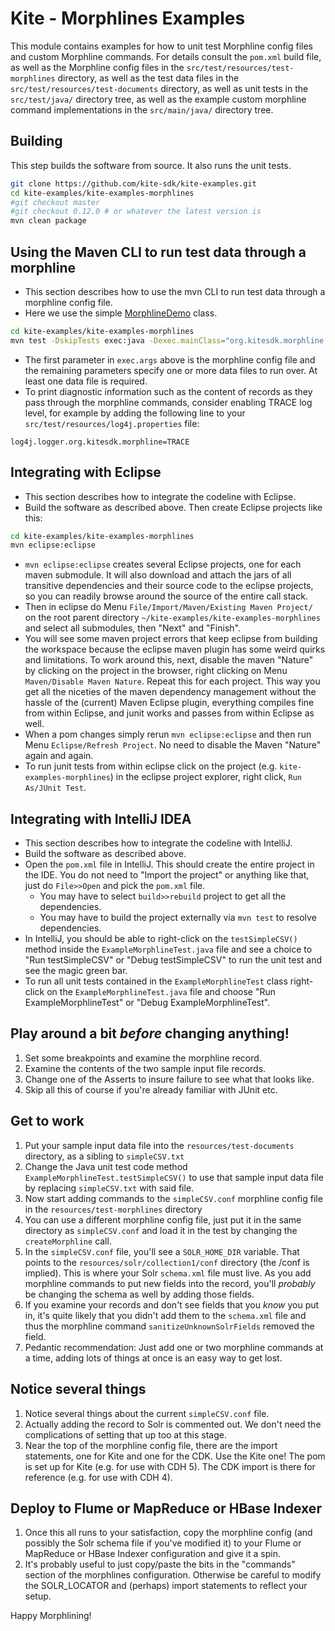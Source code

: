 # Kite - Morphlines Examples

This module contains examples for how to unit test Morphline config files and custom Morphline commands.
For details consult the `pom.xml` build file, 
as well as the Morphline config files in the `src/test/resources/test-morphlines` directory, 
as well as the test data files in the `src/test/resources/test-documents` directory, 
as well as unit tests in the `src/test/java/` directory tree,
as well as the example custom morphline command implementations in the `src/main/java/` directory tree.

## Building

This step builds the software from source. It also runs the unit tests.

```bash
git clone https://github.com/kite-sdk/kite-examples.git
cd kite-examples/kite-examples-morphlines
#git checkout master
#git checkout 0.12.0 # or whatever the latest version is
mvn clean package
```

## Using the Maven CLI to run test data through a morphline

* This section describes how to use the mvn CLI to run test data through a morphline config file. 
* Here we use the simple [MorphlineDemo](https://github.com/kite-sdk/kite/blob/master/kite-morphlines/kite-morphlines-core/src/test/java/org/kitesdk/morphline/api/MorphlineDemo.java) class.

```bash
cd kite-examples/kite-examples-morphlines
mvn test -DskipTests exec:java -Dexec.mainClass="org.kitesdk.morphline.api.MorphlineDemo" -Dexec.args="src/test/resources/test-morphlines/addValues.conf src/test/resources/test-documents/email.txt" -Dexec.classpathScope=test
```

* The first parameter in `exec.args` above is the morphline config file and the remaining parameters specify one or more data files to run over. At least one data file is required.
* To print diagnostic information such as the content of records as they pass through the morphline commands, consider enabling TRACE log level, for example by adding the following line to your 
`src/test/resources/log4j.properties` file:

```
log4j.logger.org.kitesdk.morphline=TRACE
```

## Integrating with Eclipse

* This section describes how to integrate the codeline with Eclipse.
* Build the software as described above. Then create Eclipse projects like this:

```bash
cd kite-examples/kite-examples-morphlines
mvn eclipse:eclipse
```

* `mvn eclipse:eclipse` creates several Eclipse projects, one for each maven submodule.
It will also download and attach the jars of all transitive dependencies and their source code to the eclipse
projects, so you can readily browse around the source of the entire call stack.
* Then in eclipse do Menu `File/Import/Maven/Existing Maven Project/` on the root parent
directory `~/kite-examples/kite-examples-morphlines` and select all submodules, then "Next" and "Finish".
* You will see some maven project errors that keep eclipse from building the workspace because
the eclipse maven plugin has some weird quirks and limitations. To work around this, next, disable
the maven "Nature" by clicking on the project in the browser, right clicking on Menu
`Maven/Disable Maven Nature`. Repeat this for each project. This way you get all the niceties of the maven dependency management
without the hassle of the (current) Maven Eclipse plugin, everything compiles fine from within
Eclipse, and junit works and passes from within Eclipse as well.
* When a pom changes simply rerun `mvn eclipse:eclipse` and
then run Menu `Eclipse/Refresh Project`. No need to disable the Maven "Nature" again and again.
* To run junit tests from within eclipse click on the project (e.g. `kite-examples-morphlines`)
in the eclipse project explorer, right click, `Run As/JUnit Test`.

## Integrating with IntelliJ IDEA

* This section describes how to integrate the codeline with IntelliJ.
* Build the software as described above. 
* Open the `pom.xml` file in IntelliJ. This should create the entire project in the IDE. You
  do not need to "Import the project" or anything like that, just do `File>>Open` and pick the
  `pom.xml` file.
  * You may have to select `build>>rebuild` project to get all the dependencies.
  * You may have to build the project externally via `mvn test` to resolve dependencies.  
* In IntelliJ, you should be able to right-click on the `testSimpleCSV()` method inside the `ExampleMorphlineTest.java` file and see a
  choice to "Run testSimpleCSV" or "Debug testSimpleCSV" to run the unit test and see the magic green bar.
* To run all unit tests contained in the `ExampleMorphlineTest` class right-click on the `ExampleMorphlineTest.java` file
  and choose "Run ExampleMorphlineTest" or "Debug ExampleMorphlineTest".

##  Play around a bit _before_ changing anything!

1. Set some breakpoints and examine the morphline record.
2. Examine the contents of the two sample input file records.
3. Change one of the Asserts to insure failure to see what that looks like.
4. Skip all this of course if you're already familiar with JUnit etc.
  
## Get to work

1. Put your sample input data file into the `resources/test-documents` directory, as a sibling to `simpleCSV.txt`
2. Change the Java unit test code method `ExampleMorphlineTest.testSimpleCSV()` to use that sample input data file by replacing `simpleCSV.txt` with said file.
3. Now start adding commands to the `simpleCSV.conf` morphline config file in the `resources/test-morphlines` directory
  1. You can use a different morphline config file, just put it in the same directory
     as `simpleCSV.conf` and load it in the test by changing the `createMorphline` call.
4. In the `simpleCSV.conf` file, you'll see a `SOLR_HOME_DIR` variable. That points to the
    `resources/solr/collection1/conf` directory (the /conf is implied). This is where your 
    Solr `schema.xml` file must live. As you add morphline commands to put new fields into the record,
    you'll _probably_ be changing the schema as well by adding those fields.
  1. If you examine your records and don't see fields that you _know_ you put in,
     it's quite likely that you didn't add them to the `schema.xml` file and thus the morphline command
     `sanitizeUnknownSolrFields` removed the field.
5. Pedantic recommendation: Just add one or two morphline commands at a time, adding
    lots of things at once is an easy way to get lost.
    
## Notice several things

1. Notice several things about the current `simpleCSV.conf` file.
2. Actually adding the record to Solr is commented out. We don't need the
   complications of setting that up too at this stage.
3. Near the top of the morphline config file, there are the import statements,
   one for Kite and one for the CDK. Use the Kite one! The pom is set up for Kite (e.g. for use with CDH 5). 
   The CDK import is there for reference (e.g. for use with CDH 4).

## Deploy to Flume or MapReduce or HBase Indexer

1. Once this all runs to your satisfaction, copy the morphline config (and possibly the Solr schema file if you've modified it) to your Flume or MapReduce or HBase Indexer configuration and give it a spin.
2. It's probably useful to just copy/paste the bits in the "commands" section of 
    the morphlines configuration. Otherwise be careful to modify the SOLR_LOCATOR and 
    (perhaps) import statements to reflect your setup.

Happy Morphlining!
